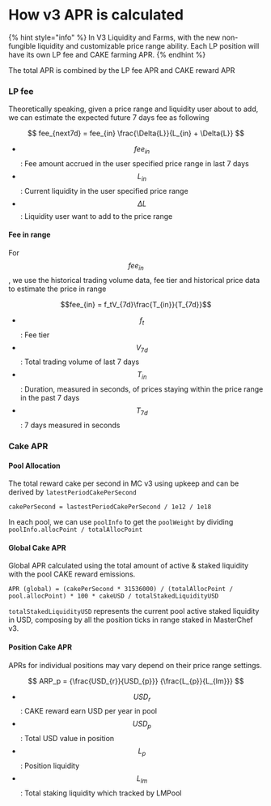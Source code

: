 # How v3 APR is calculated

{% hint style="info" %}
In V3 Liquidity and Farms, with the new non-fungible liquidity and customizable price range ability. Each LP position will have its own LP fee and CAKE farming APR.
{% endhint %}

The total APR is combined by the LP fee APR and CAKE reward APR

### LP fee

Theoretically speaking, given a price range and liquidity user about to add, we can estimate the expected future 7 days fee as following&#x20;

$$
fee_{next7d} = fee_{in} \frac{\Delta{L}}{L_{in} + \Delta{L}}
$$

* $$fee_{in}$$ : Fee amount accrued in the user specified price range in last 7 days
* $$L_{in}$$: Current liquidity in the user specified price range
* $$\Delta{L}$$: Liquidity user want to add to the price range

#### Fee in range

For $$fee_{in}$$, we use the historical trading volume data, fee tier and historical price data to estimate the price in range

$$fee_{in} = f_tV_{7d}\frac{T_{in}}{T_{7d}}$$

* $$f_t$$: Fee tier
* $$V_{7d}$$: Total trading volume of last 7 days
* $$T_{in}$$: Duration, measured in seconds, of prices staying within the price range in the past 7 days
* $$T_{7d}$$: 7 days measured in seconds

### Cake APR

#### Pool Allocation

The total reward cake per second in MC v3 using upkeep and can be derived by `latestPeriodCakePerSecond`&#x20;

`cakePerSecond = lastestPeriodCakePerSecond / 1e12 / 1e18`

In each pool, we can use `poolInfo` to get the `poolWeight` by dividing  `poolInfo.allocPoint / totalAllocPoint`

#### Global Cake APR

Global APR calculated using the total amount of active & staked liquidity with the pool CAKE reward emissions.

`APR (global) = (cakePerSecond * 31536000) / (totalAllocPoint / pool.allocPoint) * 100 * cakeUSD / totalStakedLiquidityUSD`

`totalStakedLiquidityUSD` represents the current pool active staked liquidity in USD, composing by all the position ticks in range staked in MasterChef v3.

#### Position Cake APR

APRs for individual positions may vary depend on their price range settings.

$$
ARP_p = {\frac{USD_{r}}{USD_{p}}} {\frac{L_{p}}{L_{lm}}}
$$

* $$USD_r$$: CAKE reward earn USD per year in pool
* $$USD_p$$: Total USD value in position
* $$L_{p}$$: Position liquidity
* $$L_{lm}$$: Total staking liquidity which tracked by LMPool
